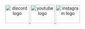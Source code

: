 <div align="center">
  <a href="https://discord.gg/mmhV6mJA2M" target="_blank">
    <img src="https://raw.githubusercontent.com/maurodesouza/profile-readme-generator/master/src/assets/icons/social/discord/default.svg" width="79" height="60" alt="discord logo"  />
  </a>
  <a href="https://www.youtube.com/@999flyaway" target="_blank">
    <img src="https://raw.githubusercontent.com/maurodesouza/profile-readme-generator/master/src/assets/icons/social/youtube/default.svg" width="79" height="60" alt="youtube logo"  />
  </a>
  <a href="https://www.instagram.com/999flyaway" target="_blank">
    <img src="https://raw.githubusercontent.com/maurodesouza/profile-readme-generator/master/src/assets/icons/social/instagram/default.svg" width="79" height="60" alt="instagram logo"  />
  </a>
</div>

###
